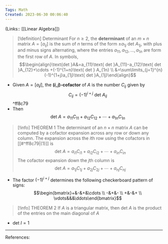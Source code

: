 ```yaml
---
Tags: Math
Created: 2023-06-30 00:06:40
---
```

(Links:: [[Linear Algebra]])
> [!definition] Determinant
> For $n\geq 2$, the **determinant** of an $m\times n$ matrix $A=[a_{ij}]$ is the sum of $n$ terms of the form $\pm a_{1j}\text{ det }A_{1j}$, with plus and minus signs alternating, where the entries $a_{11},a_{12},...,a_{1n}$ are form the first row of $A$. In symbols, $$\begin{align}\text{det }A&=a_{11}\text{ det }A_{11}-a_{12}\text{ det }A_{12}+\cdots +(-1)^{1+n}\text{ det } A_{1n} \\ &=\sum\limits_{j=1}^{n}(-1)^{1+j}a_{1j}\text{ det }A_{1j}\end{align}$$

- Given $A=[a_ij]$, the **$(i,j)$-cofactor** of $A$ is the number $C_{ij}$ given by $$C_{ij}=(-1)^{i+j}\text{ det }A_{ij} \tag{1}$$ ^ff8c79
- Then $$\text{det }A=a_{11}C_{11}+a_{12}C_{12}+\cdots+a_{1n}C_{1n}$$

> [!info] THEOREM 1
> The determinant of an $n\times n$ matrix $A$ can be computed by a cofactor expansion across any row or down any column. The expansion across the $i$th row using the cofactors in [[#^ff8c79|(1)]] is $$\text{det }A=a_{i1}C_{i1}+a_{i2}C_{i2}+\cdots+a_{in}C_{in}$$
> The cofactor expansion down the $j$th column is $$\text{det }A=a_{1j}C_{1j}+a_{2j}C_{2j}+\cdots+a_{nj}C_{nj}$$

- The factor $(-1)^{i+j}$ determines the following checkerboard pattern of signs: $$\begin{bmatrix}+&-&+&\cdots \\ -&+&- \\ +&-&+ \\ \vdots&&&\ddots\end{bmatrix}$$

> [!info] THEOREM 2
> If $A$ is a triangular matrix, then $\text{det }A$ is the product of the entries on the main diagonal of $A$

- $\text{det }I=1$


---
References: